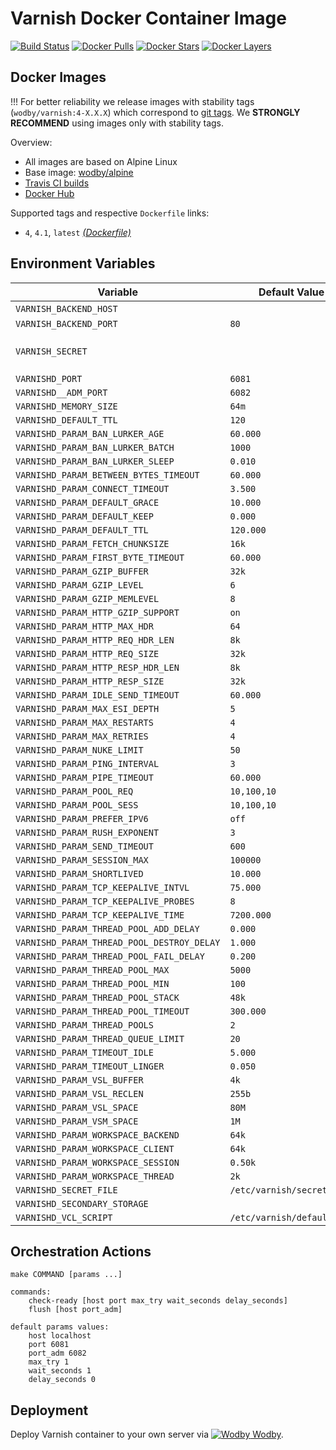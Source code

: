 # Varnish Docker Container Image

[![Build Status](https://travis-ci.org/wodby/varnish.svg?branch=master)](https://travis-ci.org/wodby/varnish)
[![Docker Pulls](https://img.shields.io/docker/pulls/wodby/varnish.svg)](https://hub.docker.com/r/wodby/varnish)
[![Docker Stars](https://img.shields.io/docker/stars/wodby/varnish.svg)](https://hub.docker.com/r/wodby/varnish)
[![Docker Layers](https://images.microbadger.com/badges/image/wodby/varnish.svg)](https://microbadger.com/images/wodby/varnish)

## Docker Images

!!! For better reliability we release images with stability tags (`wodby/varnish:4-X.X.X`) which correspond to [git tags](https://github.com/wodby/varnish/releases). We **STRONGLY RECOMMEND** using images only with stability tags. 

Overview:

* All images are based on Alpine Linux
* Base image: [wodby/alpine](https://github.com/wodby/alpine)
* [Travis CI builds](https://travis-ci.org/wodby/varnish) 
* [Docker Hub](https://hub.docker.com/r/wodby/varnish)

Supported tags and respective `Dockerfile` links:

* `4`, `4.1`, `latest` [_(Dockerfile)_](https://github.com/wodby/varnish/tree/master/4/Dockerfile)

## Environment Variables

| Variable                                   | Default Value              | Description                      |
| ------------------------------------------ | -------------------------- | -------------------------------- |
| `VARNISH_BACKEND_HOST`                     |                            | Mandatory                        |
| `VARNISH_BACKEND_PORT`                     | `80`                       |                                  |
| `VARNISH_SECRET`                           |                            | Generated automatically if blank |
| `VARNISHD_PORT`                            | `6081`                     |                                  |
| `VARNISHD__ADM_PORT`                       | `6082`                     |                                  |
| `VARNISHD_MEMORY_SIZE`                     | `64m`                      |                                  |
| `VARNISHD_DEFAULT_TTL`                     | `120`                      |                                  |
| `VARNISHD_PARAM_BAN_LURKER_AGE`            | `60.000`                   |                                  |
| `VARNISHD_PARAM_BAN_LURKER_BATCH`          | `1000`                     |                                  |
| `VARNISHD_PARAM_BAN_LURKER_SLEEP`          | `0.010`                    |                                  |
| `VARNISHD_PARAM_BETWEEN_BYTES_TIMEOUT`     | `60.000`                   |                                  |
| `VARNISHD_PARAM_CONNECT_TIMEOUT`           | `3.500`                    |                                  |
| `VARNISHD_PARAM_DEFAULT_GRACE`             | `10.000`                   |                                  |
| `VARNISHD_PARAM_DEFAULT_KEEP`              | `0.000`                    |                                  |
| `VARNISHD_PARAM_DEFAULT_TTL`               | `120.000`                  |                                  |
| `VARNISHD_PARAM_FETCH_CHUNKSIZE`           | `16k`                      |                                  |
| `VARNISHD_PARAM_FIRST_BYTE_TIMEOUT`        | `60.000`                   |                                  |
| `VARNISHD_PARAM_GZIP_BUFFER`               | `32k`                      |                                  |
| `VARNISHD_PARAM_GZIP_LEVEL`                | `6`                        |                                  |
| `VARNISHD_PARAM_GZIP_MEMLEVEL`             | `8`                        |                                  |
| `VARNISHD_PARAM_HTTP_GZIP_SUPPORT`         | `on`                       |                                  |
| `VARNISHD_PARAM_HTTP_MAX_HDR`              | `64`                       |                                  |
| `VARNISHD_PARAM_HTTP_REQ_HDR_LEN`          | `8k`                       |                                  |
| `VARNISHD_PARAM_HTTP_REQ_SIZE`             | `32k`                      |                                  |
| `VARNISHD_PARAM_HTTP_RESP_HDR_LEN`         | `8k`                       |                                  |
| `VARNISHD_PARAM_HTTP_RESP_SIZE`            | `32k`                      |                                  |
| `VARNISHD_PARAM_IDLE_SEND_TIMEOUT`         | `60.000`                   |                                  |
| `VARNISHD_PARAM_MAX_ESI_DEPTH`             | `5`                        |                                  |
| `VARNISHD_PARAM_MAX_RESTARTS`              | `4`                        |                                  |
| `VARNISHD_PARAM_MAX_RETRIES`               | `4`                        |                                  |
| `VARNISHD_PARAM_NUKE_LIMIT`                | `50`                       |                                  |
| `VARNISHD_PARAM_PING_INTERVAL`             | `3`                        |                                  |
| `VARNISHD_PARAM_PIPE_TIMEOUT`              | `60.000`                   |                                  |
| `VARNISHD_PARAM_POOL_REQ`                  | `10,100,10`                |                                  |
| `VARNISHD_PARAM_POOL_SESS`                 | `10,100,10`                |                                  |
| `VARNISHD_PARAM_PREFER_IPV6`               | `off`                      |                                  |
| `VARNISHD_PARAM_RUSH_EXPONENT`             | `3`                        |                                  |
| `VARNISHD_PARAM_SEND_TIMEOUT`              | `600`                      |                                  |
| `VARNISHD_PARAM_SESSION_MAX`               | `100000`                   |                                  |
| `VARNISHD_PARAM_SHORTLIVED`                | `10.000`                   |                                  |
| `VARNISHD_PARAM_TCP_KEEPALIVE_INTVL`       | `75.000`                   |                                  |
| `VARNISHD_PARAM_TCP_KEEPALIVE_PROBES`      | `8`                        |                                  |
| `VARNISHD_PARAM_TCP_KEEPALIVE_TIME`        | `7200.000`                 |                                  |
| `VARNISHD_PARAM_THREAD_POOL_ADD_DELAY`     | `0.000`                    |                                  |
| `VARNISHD_PARAM_THREAD_POOL_DESTROY_DELAY` | `1.000`                    |                                  |
| `VARNISHD_PARAM_THREAD_POOL_FAIL_DELAY`    | `0.200`                    |                                  |
| `VARNISHD_PARAM_THREAD_POOL_MAX`           | `5000`                     |                                  |
| `VARNISHD_PARAM_THREAD_POOL_MIN`           | `100`                      |                                  |
| `VARNISHD_PARAM_THREAD_POOL_STACK`         | `48k`                      |                                  |
| `VARNISHD_PARAM_THREAD_POOL_TIMEOUT`       | `300.000`                  |                                  |
| `VARNISHD_PARAM_THREAD_POOLS`              | `2`                        |                                  |
| `VARNISHD_PARAM_THREAD_QUEUE_LIMIT`        | `20`                       |                                  |
| `VARNISHD_PARAM_TIMEOUT_IDLE`              | `5.000`                    |                                  |
| `VARNISHD_PARAM_TIMEOUT_LINGER`            | `0.050`                    |                                  |
| `VARNISHD_PARAM_VSL_BUFFER`                | `4k`                       |                                  |
| `VARNISHD_PARAM_VSL_RECLEN`                | `255b`                     |                                  |
| `VARNISHD_PARAM_VSL_SPACE`                 | `80M`                      |                                  |
| `VARNISHD_PARAM_VSM_SPACE`                 | `1M`                       |                                  |
| `VARNISHD_PARAM_WORKSPACE_BACKEND`         | `64k`                      |                                  |
| `VARNISHD_PARAM_WORKSPACE_CLIENT`          | `64k`                      |                                  |
| `VARNISHD_PARAM_WORKSPACE_SESSION`         | `0.50k`                    |                                  |
| `VARNISHD_PARAM_WORKSPACE_THREAD`          | `2k`                       |                                  |
| `VARNISHD_SECRET_FILE`                     | `/etc/varnish/secret`      |                                  |
| `VARNISHD_SECONDARY_STORAGE`               |                            |                                  |
| `VARNISHD_VCL_SCRIPT`                      | `/etc/varnish/default.vcl` |                                  |

## Orchestration Actions

```
make COMMAND [params ...]

commands:
    check-ready [host port max_try wait_seconds delay_seconds]
    flush [host port_adm]
 
default params values:
    host localhost
    port 6081
    port_adm 6082
    max_try 1
    wait_seconds 1
    delay_seconds 0
```

## Deployment

Deploy Varnish container to your own server via [![Wodby](https://www.google.com/s2/favicons?domain=wodby.com) Wodby](https://cloud.wodby.com/stackhub/0e6ce021-9c23-4478-a6e7-d37fd7c054eb/overview).
